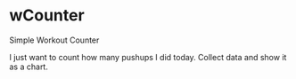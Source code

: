 # wCounter
Simple Workout Counter

I just want to count how many pushups I did today. Collect data and show it as a chart.
